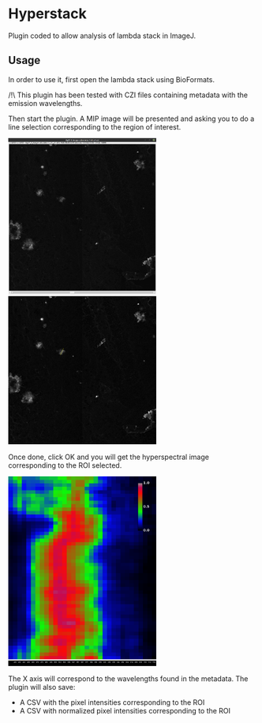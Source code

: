 # Hyperstack

Plugin coded to allow analysis of lambda stack in ImageJ.

## Usage

In order to use it, first open the lambda stack using BioFormats. 

/!\ This plugin has been tested with CZI files containing metadata with the emission wavelengths.

Then start the plugin. A MIP image will be presented and asking you to do a line selection corresponding to the region of interest.

<img src="images/LambdaStack.png" width="300"> <img src="images/MAX_Ag17_5_Image%20calculator.1_b1_p1ROI1.png" width="300">

<!--![Lambda Stack](images/LambdaStack.png) -->

<!--![Selection](images/MAX_Ag17_5_Image%20calculator.1_b1_p1ROI1.png) --> 

Once done, click OK and you will get the hyperspectral image corresponding to the ROI selected.

<!-- ![Result](images/Hyperstack_Ag17_5_Image%20calculator.1_b1_p1ROI1.png) --> 

<img src="images/Hyperstack_Ag17_5_Image%20calculator.1_b1_p1ROI1.png" width="300">

The X axis will correspond to the wavelengths found in the metadata. The plugin will also save:

* A CSV with the pixel intensities corresponding to the ROI
* A CSV with normalized pixel intensities corresponding to the ROI


